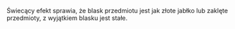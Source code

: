 Świecący efekt sprawia, że blask przedmiotu jest jak złote jabłko lub zaklęte przedmioty, z wyjątkiem blasku jest stałe.